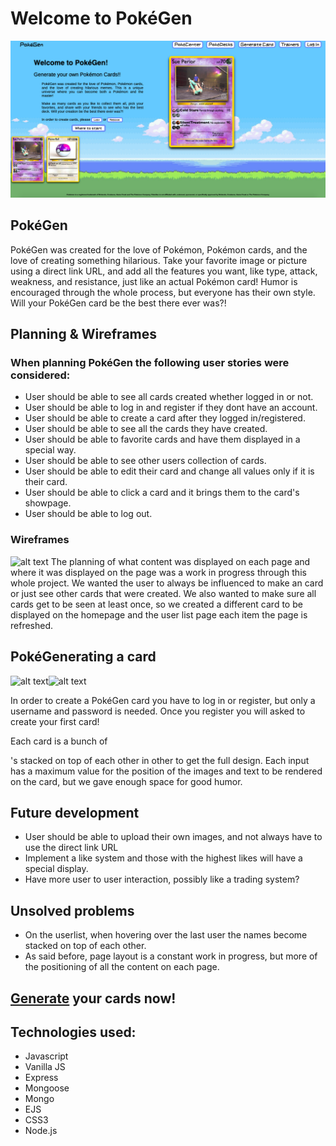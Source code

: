 # Welcome to PokéGen
![alt text](https://raw.githubusercontent.com/jablan08/pokegen/readme/public/images/readMe/pokegen-home-page.png)



## PokéGen
PokéGen was created for the love of Pokémon, Pokémon cards, and the love of creating something hilarious. Take your favorite image or picture using a direct link URL, and add all the features you want, like type, attack, weakness, and resistance, just like an actual Pokémon card! Humor is encouraged through the whole process, but everyone has their own style. Will your PokéGen card be the best there ever was?!


## Planning & Wireframes
### When planning PokéGen the following user stories were considered:
* User should be able to see all cards created whether logged in or not.
* User should be able to log in and register if they dont have an account.
* User should be able to create a card after they logged in/registered.
* User should be able to see all the cards they have created.
* User should be able to favorite cards and have them displayed in a special way.
* User should be able to see other users collection of cards.
* User should be able to edit their card and change all values only if it is their card.
* User should be able to click a card and it brings them to the card's showpage.
* User should be able to log out. 

### Wireframes
![alt text](https://raw.githubusercontent.com/jablan08/pokegen/readme/public/images/readMe/wire-frame.png)
The planning of what content was displayed on each page and where it was displayed on the page was a work in progress through this whole project. We wanted the user to always be influenced to make an card or just see other cards that were created. We also wanted to make sure all cards get to be seen at least once, so we created a different card to be displayed on the homepage and the user list page each item the page is refreshed. 


## PokéGenerating a card
![alt text](https://raw.githubusercontent.com/jablan08/pokegen/master/public/images/readMe/makecard.png)![alt text](https://raw.githubusercontent.com/jablan08/pokegen/master/public/images/readMe/samplemadecard.png)

In order to create a PokéGen card you have to log in or register, but only a username and password is needed. Once you register you will asked to create your first card! 

Each card is a bunch of <div>'s stacked on top of each other in other to get the full design. Each input has a maximum value for the position of the images and text to be rendered on the card, but we gave enough space for good humor.



## Future development
* User should be able to upload their own images, and not always have to use the direct link URL
* Implement a like system and those with the highest likes will have a special display.
* Have more user to user interaction, possibly like a trading system?



## Unsolved problems
* On the userlist, when hovering over the last user the names become stacked on top of each other.
* As said before, page layout is a constant work in progress, but more of the positioning of all the content on each page.



## [Generate](https://pokegen.herokuapp.com/) your cards now!



## Technologies used:
* Javascript
* Vanilla JS
* Express
* Mongoose 
* Mongo
* EJS
* CSS3
* Node.js
